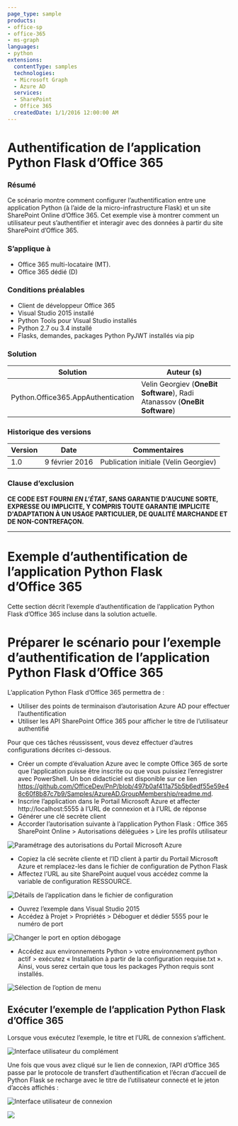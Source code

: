 ```yaml
---
page_type: sample
products:
- office-sp
- office-365
- ms-graph
languages:
- python
extensions:
  contentType: samples
  technologies:
  - Microsoft Graph
  - Azure AD
  services:
  - SharePoint
  - Office 365
  createdDate: 1/1/2016 12:00:00 AM
---
```

# Authentification de l’application Python Flask d’Office 365 #

### Résumé ###
Ce scénario montre comment configurer l’authentification entre une application Python (à l’aide de la micro-infrastructure Flask) et un site SharePoint Online d’Office 365. Cet exemple vise à montrer comment un utilisateur peut s’authentifier et interagir avec des données à partir du site SharePoint d’Office 365.

### S’applique à ###
- Office 365 multi-locataire (MT).
- Office 365 dédié (D)

### Conditions préalables ###
- Client de développeur Office 365
- Visual Studio 2015 installé
- Python Tools pour Visual Studio installés
- Python 2.7 ou 3.4 installé
- Flasks, demandes, packages Python PyJWT installés via pip

### Solution ###
Solution | Auteur (s) 
---------|---------- 
Python.Office365.AppAuthentication | Velin Georgiev (**OneBit Software**), Radi Atanassov (**OneBit Software**)

### Historique des versions ###
Version | Date | Commentaires 
---------| -----| -------- 
1.0 | 9 février 2016 | Publication initiale (Velin Georgiev)

### Clause d’exclusion ###
**CE CODE EST FOURNI *EN L’ÉTAT*, SANS GARANTIE D'AUCUNE SORTE, EXPRESSE OU IMPLICITE, Y COMPRIS TOUTE GARANTIE IMPLICITE D'ADAPTATION À UN USAGE PARTICULIER, DE QUALITÉ MARCHANDE ET DE NON-CONTREFAÇON.**

----------

# Exemple d’authentification de l’application Python Flask d’Office 365 #
Cette section décrit l’exemple d’authentification de l’application Python Flask d’Office 365 incluse dans la solution actuelle.

# Préparer le scénario pour l’exemple d’authentification de l’application Python Flask d’Office 365 #
L’application Python Flask d’Office 365 permettra de :

- Utiliser des points de terminaison d’autorisation Azure AD pour effectuer l’authentification
- Utiliser les API SharePoint Office 365 pour afficher le titre de l’utilisateur authentifié

Pour que ces tâches réussissent, vous devez effectuer d’autres configurations décrites ci-dessous. 

- Créer un compte d’évaluation Azure avec le compte Office 365 de sorte que l’application puisse être inscrite ou que vous puissiez l’enregistrer avec PowerShell. Un bon didacticiel est disponible sur ce lien https://github.com/OfficeDev/PnP/blob/497b0af411a75b5b6edf55e59e48c60f8b87c7b9/Samples/AzureAD.GroupMembership/readme.md.
- Inscrire l’application dans le Portail Microsoft Azure et affecter http://localhost:5555 à l’URL de connexion et à l’URL de réponse
- Générer une clé secrète client
- Accorder l’autorisation suivante à l’application Python Flask : Office 365 SharePoint Online > Autorisations déléguées > Lire les profils utilisateur

![Paramétrage des autorisations du Portail Microsoft Azure](https://lh3.googleusercontent.com/-LxhYrbik6LQ/VrnZD-0Uf0I/AAAAAAAACaQ/jsUjHDQlmd4/s732-Ic42/office365-python-app2.PNG)

- Copiez la clé secrète cliente et l’ID client à partir du Portail Microsoft Azure et remplacez-les dans le fichier de configuration de Python Flask
- Affectez l’URL au site SharePoint auquel vous accédez comme la variable de configuration RESSOURCE.

![Détails de l’application dans le fichier de configuration](https://lh3.googleusercontent.com/-ETtW5MBuOcA/VrnZDQBAxQI/AAAAAAAACaY/ppp4My1JTlE/s616-Ic42/office365-python-app-config.PNG)

- Ouvrez l’exemple dans Visual Studio 2015
- Accédez à Projet > Propriétés > Déboguer et dédier 5555 pour le numéro de port

![Changer le port en option débogage](https://lh3.googleusercontent.com/-M3upxeCKBN0/VrnZDSHnDoI/AAAAAAAACaA/BF4CTeKlUMs/s426-Ic42/office365-python-app-vs-config.PNG)

- Accédez aux environnements Python > votre environnement python actif > exécutez « Installation à partir de la configuration requise.txt ». Ainsi, vous serez certain que tous les packages Python requis sont installés.

![Sélection de l’option de menu](https://lh3.googleusercontent.com/-At6Smrxg9DQ/VrnZD6KMvfI/AAAAAAAACaM/gcgJUATPigE/s479-Ic42/office365-python-packages.png)

## Exécuter l’exemple de l’application Python Flask d’Office 365 ##
Lorsque vous exécutez l’exemple, le titre et l’URL de connexion s’affichent.

![Interface utilisateur du complément](https://lh3.googleusercontent.com/-GDdAcmYylZE/VrnZD8sVGwI/AAAAAAAACaI/1gB0jvULLBo/s438-Ic42/office365-python-app.PNG)


Une fois que vous avez cliqué sur le lien de connexion, l’API d’Office 365 passe par le protocole de transfert d’authentification et l’écran d’accueil de Python Flask se recharge avec le titre de l’utilisateur connecté et le jeton d’accès affichés :

![Interface utilisateur de connexion](https://lh3.googleusercontent.com/-44rsAE2uGFQ/VrnZDdJAseI/AAAAAAAACaE/70N8UX8ErIk/s569-Ic42/office365-python-app-result.PNG)

<img src="https://telemetry.sharepointpnp.com/pnp/samples/Provisioning.Office365.AppAuthentication" />
